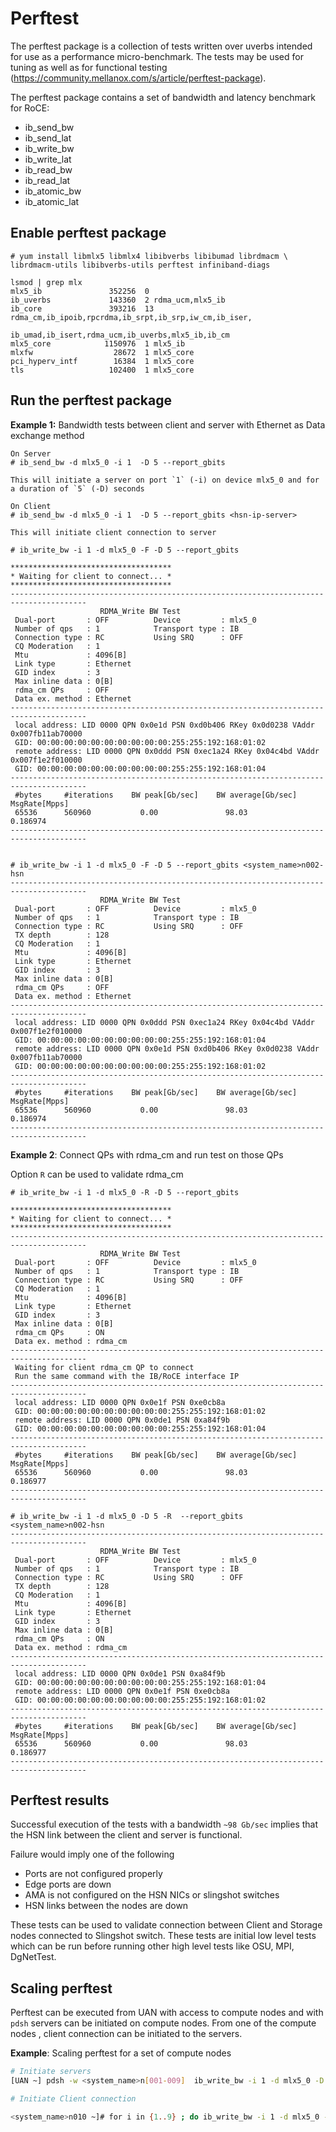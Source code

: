 
# Perftest

The perftest package is a collection of tests written over uverbs intended for use as a performance micro-benchmark.
The tests may be used for tuning as well as for functional testing (https://community.mellanox.com/s/article/perftest-package).

The perftest package contains a set of bandwidth and latency benchmark for RoCE:

* ib\_send\_bw
* ib\_send\_lat
* ib\_write\_bw
* ib\_write\_lat
* ib\_read\_bw
* ib\_read\_lat
* ib\_atomic\_bw
* ib\_atomic\_lat

## Enable perftest package

```screen
# yum install libmlx5 libmlx4 libibverbs libibumad librdmacm \
librdmacm-utils libibverbs-utils perftest infiniband-diags

lsmod | grep mlx
mlx5_ib               352256  0
ib_uverbs             143360  2 rdma_ucm,mlx5_ib
ib_core               393216  13 rdma_cm,ib_ipoib,rpcrdma,ib_srpt,ib_srp,iw_cm,ib_iser,
                                 ib_umad,ib_isert,rdma_ucm,ib_uverbs,mlx5_ib,ib_cm
mlx5_core            1150976  1 mlx5_ib
mlxfw                  28672  1 mlx5_core
pci_hyperv_intf        16384  1 mlx5_core
tls                   102400  1 mlx5_core

```

## Run the perftest package

**Example 1:** Bandwidth tests between client and server with Ethernet as Data exchange method

```screen
On Server
# ib_send_bw -d mlx5_0 -i 1  -D 5 --report_gbits

This will initiate a server on port `1` (-i) on device mlx5_0 and for a duration of `5` (-D) seconds

On Client
# ib_send_bw -d mlx5_0 -i 1  -D 5 --report_gbits <hsn-ip-server>

This will initiate client connection to server

# ib_write_bw -i 1 -d mlx5_0 -F -D 5 --report_gbits

************************************
* Waiting for client to connect... *
************************************
---------------------------------------------------------------------------------------
                    RDMA_Write BW Test
 Dual-port       : OFF          Device         : mlx5_0
 Number of qps   : 1            Transport type : IB
 Connection type : RC           Using SRQ      : OFF
 CQ Moderation   : 1
 Mtu             : 4096[B]
 Link type       : Ethernet
 GID index       : 3
 Max inline data : 0[B]
 rdma_cm QPs     : OFF
 Data ex. method : Ethernet
---------------------------------------------------------------------------------------
 local address: LID 0000 QPN 0x0e1d PSN 0xd0b406 RKey 0x0d0238 VAddr 0x007fb11ab70000
 GID: 00:00:00:00:00:00:00:00:00:00:255:255:192:168:01:02
 remote address: LID 0000 QPN 0x0ddd PSN 0xec1a24 RKey 0x04c4bd VAddr 0x007f1e2f010000
 GID: 00:00:00:00:00:00:00:00:00:00:255:255:192:168:01:04
---------------------------------------------------------------------------------------
 #bytes     #iterations    BW peak[Gb/sec]    BW average[Gb/sec]   MsgRate[Mpps]
 65536      560960           0.00               98.03              0.186974
---------------------------------------------------------------------------------------


# ib_write_bw -i 1 -d mlx5_0 -F -D 5 --report_gbits <system_name>n002-hsn
---------------------------------------------------------------------------------------
                    RDMA_Write BW Test
 Dual-port       : OFF          Device         : mlx5_0
 Number of qps   : 1            Transport type : IB
 Connection type : RC           Using SRQ      : OFF
 TX depth        : 128
 CQ Moderation   : 1
 Mtu             : 4096[B]
 Link type       : Ethernet
 GID index       : 3
 Max inline data : 0[B]
 rdma_cm QPs     : OFF
 Data ex. method : Ethernet
---------------------------------------------------------------------------------------
 local address: LID 0000 QPN 0x0ddd PSN 0xec1a24 RKey 0x04c4bd VAddr 0x007f1e2f010000
 GID: 00:00:00:00:00:00:00:00:00:00:255:255:192:168:01:04
 remote address: LID 0000 QPN 0x0e1d PSN 0xd0b406 RKey 0x0d0238 VAddr 0x007fb11ab70000
 GID: 00:00:00:00:00:00:00:00:00:00:255:255:192:168:01:02
---------------------------------------------------------------------------------------
 #bytes     #iterations    BW peak[Gb/sec]    BW average[Gb/sec]   MsgRate[Mpps]
 65536      560960           0.00               98.03              0.186974
---------------------------------------------------------------------------------------
```

**Example 2**: Connect QPs with rdma\_cm and run test on those QPs

Option `R` can be used to validate rdma\_cm

```screen
# ib_write_bw -i 1 -d mlx5_0 -R -D 5 --report_gbits

************************************
* Waiting for client to connect... *
************************************
---------------------------------------------------------------------------------------
                    RDMA_Write BW Test
 Dual-port       : OFF          Device         : mlx5_0
 Number of qps   : 1            Transport type : IB
 Connection type : RC           Using SRQ      : OFF
 CQ Moderation   : 1
 Mtu             : 4096[B]
 Link type       : Ethernet
 GID index       : 3
 Max inline data : 0[B]
 rdma_cm QPs     : ON
 Data ex. method : rdma_cm
---------------------------------------------------------------------------------------
 Waiting for client rdma_cm QP to connect
 Run the same command with the IB/RoCE interface IP
---------------------------------------------------------------------------------------
 local address: LID 0000 QPN 0x0e1f PSN 0xe0cb8a
 GID: 00:00:00:00:00:00:00:00:00:00:255:255:192:168:01:02
 remote address: LID 0000 QPN 0x0de1 PSN 0xa84f9b
 GID: 00:00:00:00:00:00:00:00:00:00:255:255:192:168:01:04
---------------------------------------------------------------------------------------
 #bytes     #iterations    BW peak[Gb/sec]    BW average[Gb/sec]   MsgRate[Mpps]
 65536      560960           0.00               98.03              0.186977
---------------------------------------------------------------------------------------

# ib_write_bw -i 1 -d mlx5_0 -D 5 -R  --report_gbits <system_name>n002-hsn
---------------------------------------------------------------------------------------
                    RDMA_Write BW Test
 Dual-port       : OFF          Device         : mlx5_0
 Number of qps   : 1            Transport type : IB
 Connection type : RC           Using SRQ      : OFF
 TX depth        : 128
 CQ Moderation   : 1
 Mtu             : 4096[B]
 Link type       : Ethernet
 GID index       : 3
 Max inline data : 0[B]
 rdma_cm QPs     : ON
 Data ex. method : rdma_cm
---------------------------------------------------------------------------------------
 local address: LID 0000 QPN 0x0de1 PSN 0xa84f9b
 GID: 00:00:00:00:00:00:00:00:00:00:255:255:192:168:01:04
 remote address: LID 0000 QPN 0x0e1f PSN 0xe0cb8a
 GID: 00:00:00:00:00:00:00:00:00:00:255:255:192:168:01:02
---------------------------------------------------------------------------------------
 #bytes     #iterations    BW peak[Gb/sec]    BW average[Gb/sec]   MsgRate[Mpps]
 65536      560960           0.00               98.03              0.186977
---------------------------------------------------------------------------------------
```

## Perftest results

Successful execution of the tests with a bandwidth `~98 Gb/sec` implies that the HSN link
between the client and server is functional.

Failure would imply one of the following

* Ports are not configured properly
* Edge ports are down
* AMA is not configured on the HSN NICs or slingshot switches
* HSN links between the nodes are down


These tests can be used to validate connection between Client and Storage nodes connected to Slingshot switch.
These tests are initial low level tests which can be run before running other high level tests like
OSU, MPI, DgNetTest.

## Scaling perftest

Perftest can be executed from UAN with access to compute nodes and with `pdsh` servers can be initiated
on compute nodes.
From one of the compute nodes , client connection can be initiated to the servers.

**Example**: Scaling perftest for a set of compute nodes

```bash
# Initiate servers
[UAN ~] pdsh -w <system_name>n[001-009]  ib_write_bw -i 1 -d mlx5_0 -D 5 -R  --report_gbit

# Initiate Client connection

<system_name>n010 ~]# for i in {1..9} ; do ib_write_bw -i 1 -d mlx5_0 -D 5 -R  --report_gbits <system_name>n00${i}-hsn ; done
```
